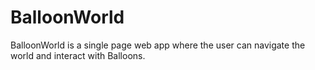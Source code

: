 # BalloonWorld
BalloonWorld is a single page web app where the user can navigate the world and interact with Balloons.
